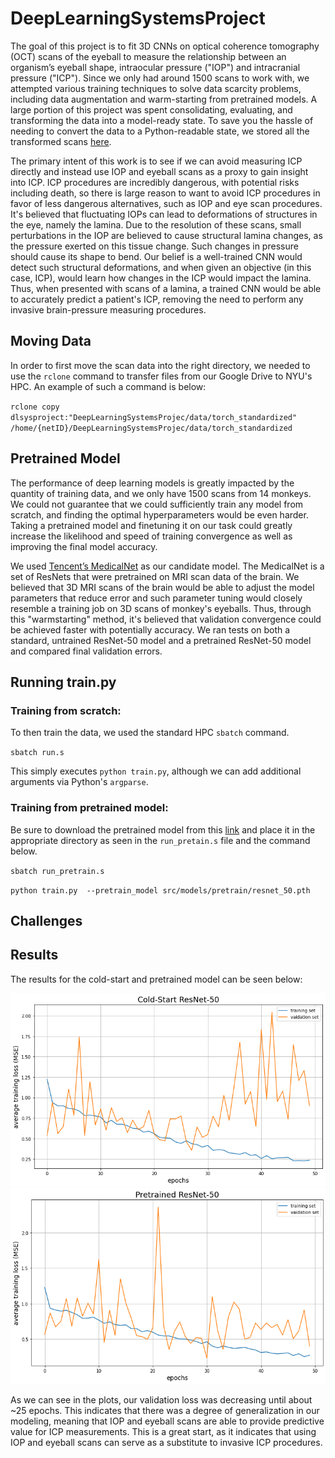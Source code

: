 # DeepLearningSystemsProject

The goal of this project is to fit 3D CNNs on optical coherence tomography (OCT) scans of the eyeball to measure the relationship between an organism’s eyeball shape, intraocular pressure ("IOP") and intracranial pressure ("ICP"). Since we only had around 1500 scans to work with, we attempted various training techniques to solve data scarcity problems, including data augmentation and warm-starting from pretrained models. A large portion of this project was spent consolidating, evaluating, and transforming the data into a model-ready state. To save you the hassle of needing to convert the data to a Python-readable state, we stored all the transformed scans [here](https://drive.google.com/drive/folders/1V_glXCRkb0v1KCIRqZevNC-ZhherPsWg?usp=sharing).

The primary intent of this work is to see if we can avoid measuring ICP directly and instead use IOP and eyeball scans as a proxy to gain insight into ICP. ICP procedures are incredibly dangerous, with potential risks including death, so there is large reason to want to avoid ICP procedures in favor of less dangerous alternatives, such as IOP and eye scan procedures. It's believed that fluctuating IOPs can lead to deformations of structures in the eye, namely the lamina. Due to the resolution of these scans, small perturbations in the IOP are believed to cause structural lamina changes, as the pressure exerted on this tissue change. Such changes in pressure should cause its shape to bend. Our belief is a well-trained CNN would detect such structural deformations, and when given an objective (in this case, ICP), would learn how changes in the ICP would impact the lamina. Thus, when presented with scans of a lamina, a trained CNN would be able to accurately predict a patient's ICP, removing the need to perform any invasive brain-pressure measuring procedures. 

## Moving Data

In order to first move the scan data into the right directory, we needed to use the `rclone` command to transfer files from our Google Drive to NYU's HPC. An example of such a command is below: 

`rclone copy dlsysproject:"DeepLearningSystemsProjec/data/torch_standardized" /home/{netID}/DeepLearningSystemsProjec/data/torch_standardized`

## Pretrained Model

The performance of deep learning models is greatly impacted by the quantity of training data, and we only have 1500 scans from 14 monkeys. We could not guarantee that we could sufficiently train any model from scratch, and finding the optimal hyperparameters would be even harder. Taking a pretrained model and finetuning it on our task could greatly increase the likelihood and speed of training convergence as well as improving the final model accuracy. 

We used [Tencent’s MedicalNet](https://github.com/Tencent/MedicalNet) as our candidate model. The MedicalNet is a set of ResNets that were pretrained on MRI scan data of the brain. We believed that 3D MRI scans of the brain would be able to adjust the model parameters that reduce error and such parameter tuning would closely resemble a training job on 3D scans of monkey's eyeballs. Thus, through this "warmstarting" method, it's believed that validation convergence could be achieved faster with potentially accuracy. We ran tests on both a standard, untrained ResNet-50 model and a pretrained ResNet-50 model and compared final validation errors.

## Running train.py

### Training from scratch:

To then train the data, we used the standard HPC `sbatch` command.

`sbatch run.s`

This simply executes `python train.py`, although we can add additional arguments via Python's `argparse`.

### Training from pretrained model:

Be sure to download the pretrained model from this [link](https://drive.google.com/drive/folders/1vkUCMRycYyYP4vg6CakTxsctuaC8DJjm?usp=sharing) and place it in the appropriate directory as seen in the `run_pretain.s` file and the command below.

`sbatch run_pretrain.s`

`python train.py  --pretrain_model src/models/pretrain/resnet_50.pth`

## Challenges

## Results

The results for the cold-start and pretrained model can be seen below:

<img src="figures/cold-start.png" align=mid />

<img src="figures/pretrained.png" align=mid />

As we can see in the plots, our validation loss was decreasing until about ~25 epochs. This indicates that there was a degree of generalization in our modeling, meaning that IOP and eyeball scans are able to provide predictive value for ICP measurements. This is a great start, as it indicates that using IOP and eyeball scans can serve as a substitute to invasive ICP procedures.